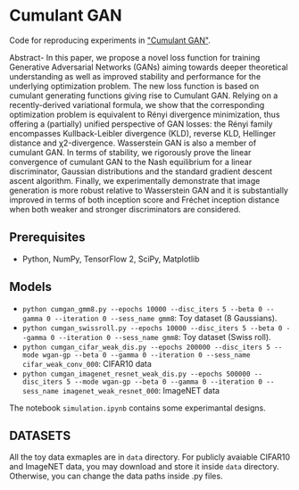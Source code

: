 Cumulant GAN
=====================================

Code for reproducing experiments in ["Cumulant GAN"](https://arxiv.org/abs/2006.06625).

Abstract- In this paper, we propose a novel loss function for training Generative Adversarial Networks (GANs) aiming towards deeper theoretical understanding as well as improved stability and performance for the underlying optimization problem. The new loss function is based on cumulant generating functions giving rise to Cumulant GAN. Relying on a recently-derived variational formula, we show that the corresponding optimization problem is equivalent to Rényi divergence minimization, thus offering a (partially) unified perspective of GAN losses: the Rényi family encompasses Kullback-Leibler divergence (KLD), reverse KLD, Hellinger distance and χ2-divergence. Wasserstein GAN is also a member of cumulant GAN. In terms of stability, we rigorously prove the linear convergence of cumulant GAN to the Nash equilibrium for a linear discriminator, Gaussian distributions and the standard gradient descent ascent algorithm. Finally, we experimentally demonstrate that image generation is more robust relative to Wasserstein GAN and it is substantially improved in terms of both inception score and Fréchet inception distance when both weaker and stronger discriminators are considered.


## Prerequisites

- Python, NumPy, TensorFlow 2, SciPy, Matplotlib

## Models

- `python cumgan_gmm8.py --epochs 10000 --disc_iters 5 --beta 0 --gamma 0 --iteration 0 --sess_name gmm8`: Toy dataset (8 Gaussians). 
- `python cumgan_swissroll.py --epochs 10000 --disc_iters 5 --beta 0 --gamma 0 --iteration 0 --sess_name gmm8`: Toy dataset (Swiss roll). 
- `python cumgan_cifar_weak_dis.py --epochs 200000 --disc_iters 5 --mode wgan-gp --beta 0 --gamma 0 --iteration 0 --sess_name cifar_weak_conv_000`: CIFAR10 data
- `python cumgan_imagenet_resnet_weak_dis.py --epochs 500000 --disc_iters 5 --mode wgan-gp --beta 0 --gamma 0 --iteration 0 --sess_name imagenet_weak_resnet_000`: ImageNET data

The notebook `simulation.ipynb` contains some experimantal designs.

## DATASETS

All the toy data exmaples are in `data` directory. For publicly avaiable CIFAR10 and ImageNET data, you may download and store it inside `data` directory. Otherwise, you can change the data paths inside .py files.
